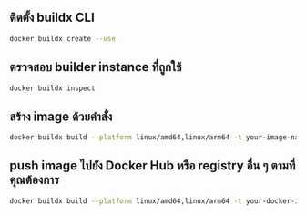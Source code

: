 ## ติดตั้ง buildx CLI
  ```sh
  docker buildx create --use
  ```
## ตรวจสอบ builder instance ที่ถูกใช้
  ```sh
  docker buildx inspect
  ```
## สร้าง image ด้วยคำสั่ง
  ```sh
  docker buildx build --platform linux/amd64,linux/arm64 -t your-image-name:tag .
  ```
## push image ไปยัง Docker Hub หรือ registry อื่น ๆ ตามที่คุณต้องการ
  ```sh
  docker buildx build --platform linux/amd64,linux/arm64 -t your-docker-id/your-image-name:tag --push .
  ```
